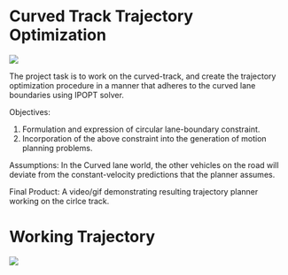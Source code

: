 # Curved Track Trajectory Optimization

<img src="https://github.com/av-course/HW2/blob/main/CurvedTrackTrajectoryOptimization.gif" />

The project task is to work on the curved-track, and create the trajectory optimization procedure in a manner that adheres to the curved lane boundaries using IPOPT solver.

Objectives:
1. Formulation and expression of circular lane-boundary constraint. 
2. Incorporation of the above constraint into the generation of motion planning problems.


Assumptions: In the Curved lane world, the other vehicles on the road will deviate from the constant-velocity predictions that the planner assumes.

Final Product:
 A video/gif demonstrating resulting trajectory planner working on the cirlce track. 
 
# Working Trajectory

<img src="https://github.com/Praful22/CurvedTrackTrajectoryOptimization/blob/main/mpc_circle_animation.gif" />
